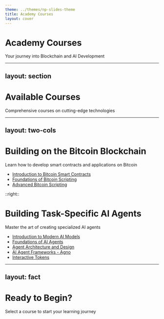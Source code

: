 ```yaml
---
theme: ../themes/np-slides-theme
title: Academy Courses
layout: cover
---
```


# Academy Courses

Your journey into Blockchain and AI Development

---
layout: section
---

# Available Courses

Comprehensive courses on cutting-edge technologies

---
layout: two-cols
---

# Building on the Bitcoin Blockchain

Learn how to develop smart contracts and applications on Bitcoin

- [Introduction to Bitcoin Smart Contracts](/Building-on-the-Bitcoin-Blockchain/01-Introduction-to-Bitcoin-Smart-Contracts)
- [Foundations of Bitcoin Scripting](/Building-on-the-Bitcoin-Blockchain/02-Fundations-of-Bitcoin-Scripting)
- [Advanced Bitcoin Scripting](/Building-on-the-Bitcoin-Blockchain/03-Advanced-Bitcoin-Scripting)

::right::

# Building Task-Specific AI Agents

Master the art of creating specialized AI agents

- [Introduction to Modern AI Models](/Building-Task-Specific-AI-Agents/01-Introduction-to-Modern-AI-Models)
- [Foundations of AI Agents](/Building-Task-Specific-AI-Agents/02-Fundations-of-AI-Agents)
- [Agent Architecture and Design](/Building-Task-Specific-AI-Agents/03-Agent-Architecture-and-Design)
- [AI Agent Frameworks - Agno](/Building-Task-Specific-AI-Agents/AI-Agent-Frameworks-Agno)
- [Interactive Tokens](/Building-Task-Specific-AI-Agents/interactive-tokens)

---
layout: fact
---

# Ready to Begin?

Select a course to start your learning journey
